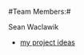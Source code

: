 #Team Members:#

Sean Waclawik
  - [my project ideas](https://github.com/SeanWaclawik/courseproject/blob/master/References.md)
